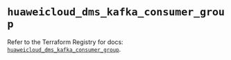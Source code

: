 # `huaweicloud_dms_kafka_consumer_group`

Refer to the Terraform Registry for docs: [`huaweicloud_dms_kafka_consumer_group`](https://registry.terraform.io/providers/huaweicloud/huaweicloud/1.71.1/docs/resources/dms_kafka_consumer_group).
